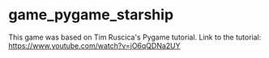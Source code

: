 # game_pygame_starship

This game was based on Tim Ruscica's Pygame tutorial.
Link to the tutorial: https://www.youtube.com/watch?v=jO6qQDNa2UY
